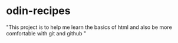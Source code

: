 # odin-recipes
"This project is to help me learn the basics of html and also be more comfortable with git and github "